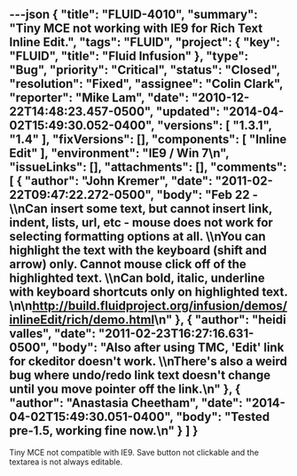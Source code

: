 ---json
{
  "title": "FLUID-4010",
  "summary": "Tiny MCE not working with IE9 for Rich Text Inline Edit.",
  "tags": "FLUID",
  "project": {
    "key": "FLUID",
    "title": "Fluid Infusion"
  },
  "type": "Bug",
  "priority": "Critical",
  "status": "Closed",
  "resolution": "Fixed",
  "assignee": "Colin Clark",
  "reporter": "Mike Lam",
  "date": "2010-12-22T14:48:23.457-0500",
  "updated": "2014-04-02T15:49:30.052-0400",
  "versions": [
    "1.3.1",
    "1.4"
  ],
  "fixVersions": [],
  "components": [
    "Inline Edit"
  ],
  "environment": "IE9 / Win 7\n",
  "issueLinks": [],
  "attachments": [],
  "comments": [
    {
      "author": "John Kremer",
      "date": "2011-02-22T09:47:22.272-0500",
      "body": "Feb 22 - \\\nCan insert some text, but cannot insert link, indent, lists, url, etc - mouse does not work for selecting formatting options at all. \\\nYou can highlight the text with the keyboard (shift and arrow) only. Cannot mouse click off of the highlighted text. \\\nCan bold, italic, underline with keyboard shortcuts only on highlighted text. &#x20;\n\n<http://build.fluidproject.org/infusion/demos/inlineEdit/rich/demo.html>\n"
    },
    {
      "author": "heidi valles",
      "date": "2011-02-23T16:27:16.631-0500",
      "body": "Also after using TMC, 'Edit' link for ckeditor doesn't work. \\\nThere's also a weird bug where undo/redo link text doesn't change until you move pointer off the link.\n"
    },
    {
      "author": "Anastasia Cheetham",
      "date": "2014-04-02T15:49:30.051-0400",
      "body": "Tested pre-1.5, working fine now.\n"
    }
  ]
}
---
Tiny MCE not compatible with IE9.    Save button not clickable and the textarea is not always editable.

        